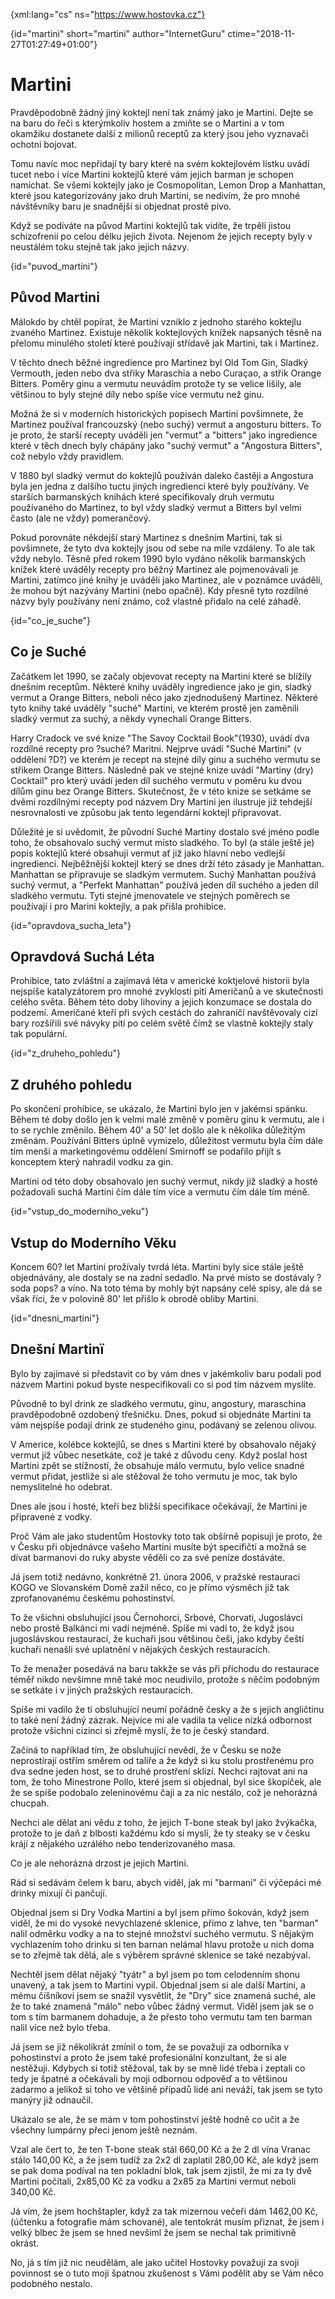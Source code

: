 
{xml:lang="cs" ns="https://www.hostovka.cz"}

{id="martini" short="martini" author="InternetGuru" ctime="2018-11-27T01:27:49+01:00"}

# Martini

Pravděpodobně žádný jiný koktejl není tak známý jako je Martini. Dejte se na baru do řeči s kterýmkoliv hostem a zmiňte se o Martini a v tom okamžiku dostanete další z milionů receptů za který jsou jeho vyznavači ochotni bojovat.

Tomu navíc moc nepřidají ty bary které na svém koktejlovém lístku uvádí tucet nebo i více Martini koktejlů které vám jejich barman je schopen namíchat. Se všemi koktejly jako je Cosmopolitan, Lemon Drop a Manhattan, které jsou kategorizovány jako druh Martini, se nedivím, že pro mnohé návštěvníky baru je snadnější si objednat prostě pivo.

Když se podíváte na původ Martini koktejlů tak vidíte, že trpěli jistou schizofrenií po celou délku jejich života. Nejenom že jejich recepty byly v neustálém toku stejně tak jako jejich názvy.

{id="puvod_martini"}

## Původ Martini

Málokdo by chtěl popírat, že Martini vzniklo z jednoho starého koktejlu zvaného Martinez. Existuje několik koktejlových knížek napsaných těsně na přelomu minulého století které používají střídavě jak Martini, tak i Martinez.

V těchto dnech běžné ingredience pro Martinez byl Old Tom Gin, Sladký Vermouth, jeden nebo dva střiky Maraschia a nebo Curaçao, a střik Orange Bitters. Poměry ginu a vermutu neuvádím protože ty se velice lišily, ale většinou to byly stejné díly nebo spíše více vermutu než ginu.

Možná že si v moderních historických popisech Martini povšimnete, že Martinez používal francouzský (nebo suchý) vermut a angosturu bitters. To je proto, že starší recepty uváděli jen "vermut" a "bitters" jako ingredience které v těch dnech byly chápány jako "suchý vermut" a "Angostura Bitters", což nebylo vždy pravidlem.

V 1880 byl sladký vermut do koktejlů používán daleko častěji a Angostura byla jen jedna z dalšího tuctu jiných ingrediencí které byly používány. Ve starších barmanských knihách které specifikovaly druh vermutu používaného do Martinez, to byl vždy sladký vermut a Bitters byl velmi často (ale ne vždy) pomerančový.

Pokud porovnáte někdejší starý Martinez s dnešním Martini, tak si povšimnete, že tyto dva koktejly jsou od sebe na míle vzdáleny. To ale tak vždy nebylo. Těsně před rokem 1990 bylo vydáno několik barmanských knížek které uváděly recepty pro běžný Martinez ale pojmenovávali je Martini, zatímco jiné knihy je uváděli jako Martinez, ale v poznámce uváděli, že mohou být nazývány Martini (nebo opačně). Kdy přesně tyto rozdílné názvy byly používány není známo, což vlastně přidalo na celé záhadě.

{id="co\_je\_suche"}

## Co je Suché

Začátkem let 1990, se začaly objevovat recepty na Martini které se blížily dnešním receptům. Některé knihy uváděly ingredience jako je gin, sladký vermut a Orange Bitters, neboli něco jako zjednodušený Martinez. Některé tyto knihy také uváděly "suché" Martini, ve kterém prostě jen zaměnili sladký vermut za suchý, a někdy vynechali Orange Bitters.

Harry Cradock ve své knize "The Savoy Cocktail Book"(1930), uvádí dva rozdílné recepty pro ?suché? Maritni. Nejprve uvádí "Suché Martini" (v oddělení ?D?) ve kterém je recept na stejné díly ginu a suchého vermutu se střikem Orange Bitters. Následně pak ve stejné knize uvádí "Martiny (dry) Cocktail" pro který uvádí jeden díl suchého vermutu v poměru ku dvou dílům ginu bez Orange Bitters. Skutečnost, že v této knize se setkáme se dvěmi rozdílnými recepty pod názvem Dry Martini jen ilustruje již tehdejší nesrovnalosti ve způsobu jak tento legendární koktejl připravovat.

Důležité je si uvědomit, že původní Suché Martiny dostalo své jméno podle toho, že obsahovalo suchý vermut místo sladkého. To byl (a stále ještě je) popis koktejlů které obsahují vermut ať již jako hlavní nebo vedlejší ingredienci. Nejběžnější koktejl který se dnes drží této zásady je Manhattan. Manhattan se připravuje se sladkým vermutem. Suchý Manhattan používá suchý vermut, a "Perfekt Manhattan" používá jeden díl suchého a jeden díl sladkého vermutu. Tyti stejné jmenovatele ve stejných poměrech se používají i pro Marini koktejly, a pak přišla prohibice.

{id="opravdova\_sucha\_leta"}

## Opravdová Suchá Léta

Prohibice, tato zvláštní a zajímavá léta v americké koktjelové historii byla nejspíše katalyzátorem pro mnohé zvyklosti pití Američanů a ve skutečnosti celého světa. Během této doby lihoviny a jejich konzumace se dostala do podzemí. Američané kteří při svých cestách do zahraničí navštěvovaly cizí bary rozšířili své návyky pití po celém světě čímž se vlastně koktejly staly tak populární.

{id="z\_druheho\_pohledu"}

## Z druhého pohledu

Po skončení prohibice, se ukázalo, že Martini bylo jen v jakémsi spánku. Během té doby došlo jen k velmi malé změně v poměru ginu k vermutu, ale i to se rychle změnilo. Během 40' a 50' let došlo ale k několika důležitým změnám. Používání Bitters úplně vymizelo, důležitost vermutu byla čím dále tím menší a marketingovému oddělení Smirnoff se podařilo přijít s konceptem který nahradil vodku za gin.

Martini od této doby obsahovalo jen suchý vermut, nikdy již sladký a hosté požadovali suchá Martini čím dále tím více a vermutu čím dále tím méně.

{id="vstup\_do\_moderniho_veku"}

## Vstup do Moderního Věku

Koncem 60? let Martini prožívaly tvrdá léta. Martini byly sice stále ještě objednávány, ale dostaly se na zadní sedadlo. Na prvé místo se dostávaly ?soda pops? a víno. Na toto téma by mohly být napsány celé spisy, ale dá se však říci, že v polovině 80' let přišlo k obrodě obliby Martini.

{id="dnesni_martini"}

## Dnešní Martinï

Bylo by zajímavé si představit co by vám dnes v jakémkoliv baru podali pod názvem Martini pokud byste nespecifikovali co si pod tím názvem myslíte.

Původně to byl drink ze sladkého vermutu, ginu, angostury, maraschina pravděpodobně ozdobený třešničku. Dnes, pokud si objednáte Martini ta vám nejspíše podají drink ze studeného ginu, podávaný se zelenou olivou.

V Americe, kolébce koktejlů, se dnes s Martini které by obsahovalo nějaký vermut již vůbec nesetkáte, což je také z důvodu ceny. Když poslal host Martini zpět se stížností, že obsahuje málo vermutu, bylo velice snadné vermut přidat, jestliže si ale stěžoval že toho vermutu je moc, tak bylo nemyslitelné ho odebrat.

Dnes ale jsou i hosté, kteří bez bližší specifikace očekávají, že Martini je připravené z vodky.

Proč Vám ale jako studentům Hostovky toto tak obšírně popisuji je proto, že v Česku při objednávce vašeho Martini musíte být specifičtí a možná se dívat barmanovi do ruky abyste věděli co za své peníze dostáváte.

Já jsem totiž nedávno, konkrétně 21. února 2006, v pražské restauraci KOGO ve Slovanském Domě zažil něco, co je přímo výsměch již tak zprofanovanému českému pohostinství.

To že všichni obsluhující jsou Černohorci, Srbové, Chorvati, Jugoslávci nebo prostě Balkánci mi vadí nejméně. Spíše mi vadí to, že když jsou jugoslávskou restaurací, že kuchaři jsou většinou češi, jako kdyby čeští kuchaři nenašli své uplatnění v nějakých českých restauracích.

To že menažer posedává na baru takkže se vás při příchodu do restaurace téměř nikdo nevšimne mně také moc neudivilo, protože s něčím podobným se setkáte i v jiných pražských restauracích.

Spíše mi vadilo že ti obsluhující neumí pořádně česky a že s jejich angličtinu to také není žádný zázrak. Nejvíce mi ale vadila ta velice nízká odbornost protože všichni cizinci si zřejmě myslí, že to je český standard.

Začíná to například tím, že obsluhující nevědí, že v Česku se nože neprostírají ostřím směrem od talíře a že když si ku stolu prostřenému pro dva sedne jeden host, se to druhé prostření sklízí. Nechci rajtovat ani na tom, že toho Minestrone Pollo, které jsem si objednal, byl sice škopíček, ale že se spíše podobalo zeleninovému čaji a za nic nestálo, což je nehorázná chucpah.

Nechci ale dělat ani vědu z toho, že jejich T-bone steak byl jako žvýkačka, protože to je daň z blbosti každému kdo si myslí, že ty steaky se v česku krájí z nějakého uzrálého nebo tenderizovaného masa.

Co je ale nehorázná drzost je jejich Martini.

Rád si sedávám čelem k baru, abych viděl, jak mi "barmani" či výčepáci mé drinky mixují či pančují.

Objednal jsem si Dry Vodka Martini a byl jsem přímo šokován, když jsem viděl, že mi do vysoké nevychlazené sklenice, přímo z lahve, ten "barman" nalil odměrku vodky a na to stejné množství suchého vermutu. S nějakým vychlazením toho drinku si ten barnan nelámal hlavu protože u nich doma se to zřejmě tak dělá, ale s výběrem správné sklenice se také nezabýval.

Nechtěl jsem dělat nějaký "tyátr" a byl jsem po tom celodenním shonu unavený, a tak jsem to Martini vypil. Objednal jsem si ale další Martini, a mému číšníkovi jsem se snažil vysvětlit, že "Dry" sice znamená suché, ale že to také znamená "málo" nebo vůbec žádný vermut. Viděl jsem jak se o tom s tím barmanem dohaduje, a že přesto toho vermutu tam ten barman nalil více než bylo třeba.

Já jsem se již několikrát zmínil o tom, že se považuji za odborníka v pohostinství a proto že jsem také profesionální konzultant, že si ale nestěžuji. Kdybych si totiž stěžoval, tak by se mně lidé třeba i zeptali co tedy je špatné a očekávali by moji odbornou odpověď a to většinou zadarmo a jelikož si toho ve většině případů lidé ani neváží, tak jsem se tyto manýry již odnaučil.

Ukázalo se ale, že se mám v tom pohostinství ještě hodně co učit a že všechny lumpárny přeci jenom ještě neznám.

Vzal ale čert to, že ten T-bone steak stál 660,00 Kč a že 2 dl vína Vranac stálo 140,00 Kč, a že jsem tudíž za 2x2 dl zaplatil 280,00 Kč, ale když jsem se pak doma podíval na ten pokladní blok, tak jsem zjistil, že mi za ty dvě Martini počítali, 2x85,00 Kč za vodku a 2x85 za Martini vermut neboli 340,00 Kč.

Já vím, že jsem hochštapler, když za tak mizernou večeři dám 1462,00 Kč, (účtenku a fotografie mám schované), ale tentokrát musím přiznat, že jsem i velký blbec že jsem se hned nevšiml že jsem se nechal tak primitivně okrást.

No, já s tím již nic neudělám, ale jako učitel Hostovky považuji za svoji povinnost se o tuto moji špatnou zkušenost s Vámi podělit aby se Vám něco podobného nestalo.

